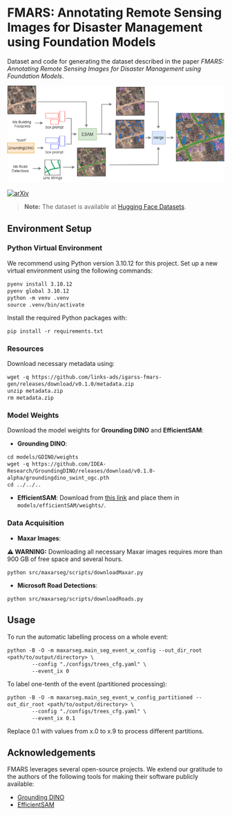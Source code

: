 # FMARS: Annotating Remote Sensing Images for Disaster Management using Foundation Models

Dataset and code for generating the dataset described in the paper *FMARS: Annotating Remote Sensing Images for Disaster Management using Foundation Models*.

![FMARS workflow](annotations-flow.png)

[![arXiv](https://img.shields.io/badge/arXiv-2405.20109-b31b1b.svg?style=flat-square)](https://arxiv.org/abs/2405.20109)

> **Note:** The dataset is available at [Hugging Face Datasets](https://huggingface.co/datasets/links-ads/fmars-dataset).

## Environment Setup

### Python Virtual Environment

We recommend using Python version 3.10.12 for this project. Set up a new virtual environment using the following commands:

```shell
pyenv install 3.10.12
pyenv global 3.10.12
python -m venv .venv
source .venv/bin/activate
```

Install the required Python packages with:
```shell
pip install -r requirements.txt
```
### Resources
Download necessary metadata using:
```shell
wget -q https://github.com/links-ads/igarss-fmars-gen/releases/download/v0.1.0/metadata.zip
unzip metadata.zip
rm metadata.zip
```
### Model Weights

Download the model weights for **Grounding DINO** and **EfficientSAM**:

- **Grounding DINO**:
```shell
cd models/GDINO/weights
wget -q https://github.com/IDEA-Research/GroundingDINO/releases/download/v0.1.0-alpha/groundingdino_swint_ogc.pth
cd ../../..
```

- **EfficientSAM**:
  Download from [this link](https://github.com/yformer/EfficientSAM/blob/main/weights/efficient_sam_vitt.pt) and place them in `models/efficientSAM/weights/`.

### Data Acquisition

- **Maxar Images**:

**⚠️ WARNING:** Downloading all necessary Maxar images requires more than 900 GB of free space and several hours.
```shell
python src/maxarseg/scripts/downloadMaxar.py
```

- **Microsoft Road Detections**:
```shell
python src/maxarseg/scripts/downloadRoads.py
```
## Usage

To run the automatic labelling process on a whole event:
```shell
python -B -O -m maxarseg.main_seg_event_w_config --out_dir_root <path/to/output/directory> \
        --config "./configs/trees_cfg.yaml" \
        --event_ix 0
```
To label one-tenth of the event (partitioned processing):
```shell
python -B -O -m maxarseg.main_seg_event_w_config_partitioned --out_dir_root <path/to/output/directory> \
        --config "./configs/trees_cfg.yaml" \
        --event_ix 0.1
```
Replace 0.1 with values from x.0 to x.9 to process different partitions.
## Acknowledgements

FMARS leverages several open-source projects. We extend our gratitude to the authors of the following tools for making their software publicly available:

- [Grounding DINO](https://github.com/IDEA-Research/GroundingDINO)
- [EfficientSAM](https://github.com/yformer/EfficientSAM)